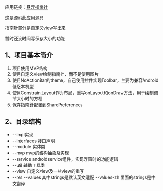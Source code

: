 应用链接：[悬浮指南针](http://shouji.baidu.com/software/11502324.html)

这是源码此应用源码

指南针部分是自定义view写出来

暂时还没时间写保存大小的功能

## 1、项目基本简介

1. 项目使用MVP结构
2. 使用自定义view绘制指南针，而不是使用图片
3. 使用NoActionBar的theme，自己使用控件实现Toolbar，主要为兼容Android低版本机型
4. 使用ConstraintLayout作为布局，重写onLayout和onDraw方法，用于绘制调节大小时的方框
5. 保存指南針配置到SharePreferences

## 2、目录结构

- --impl实现
- --interfaces 接口声明
- --module 实体类
- --mvp mvp的结构抽象及实现
- --service androidservice组件，实现浮窗时的功能逻辑
- --util 辅助工具类
- --view 自定义view及一些view的重写
- --res --values 其中strings是默认英文适配 --values-zh 里面的strings是中文翻译


